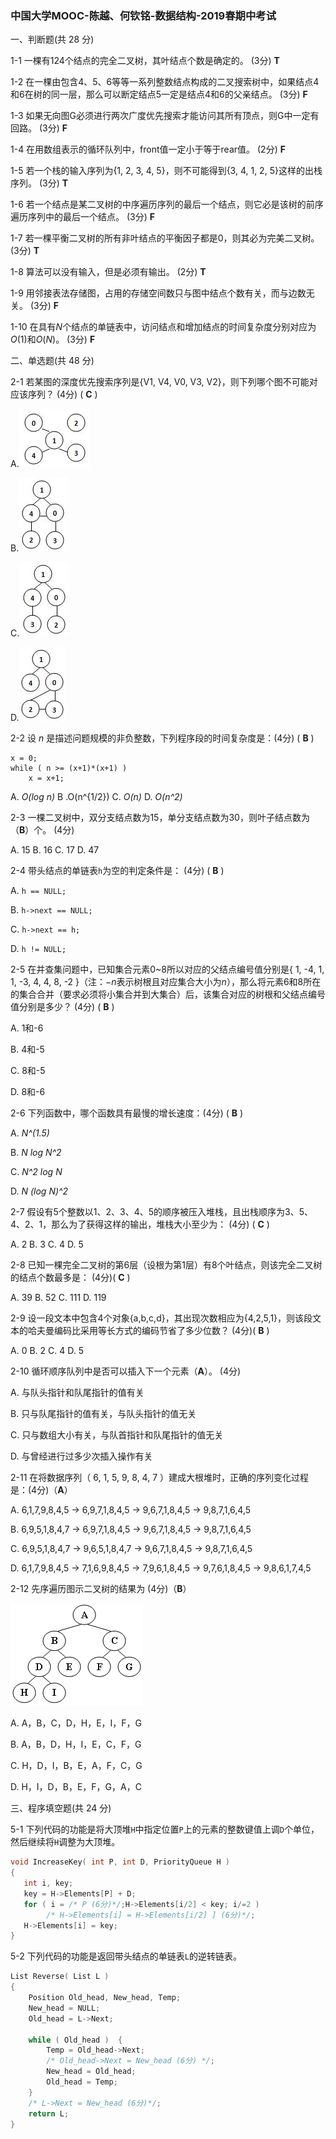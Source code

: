 ### 中国大学MOOC-陈越、何钦铭-数据结构-2019春期中考试

一、判断题(共 28 分)

1-1 一棵有124个结点的完全二叉树，其叶结点个数是确定的。 (3分)	**T**

1-2 在一棵由包含4、5、6等等一系列整数结点构成的二叉搜索树中，如果结点4和6在树的同一层，那么可以断定结点5一定是结点4和6的父亲结点。 (3分) 		**F**

1-3 如果无向图G必须进行两次广度优先搜索才能访问其所有顶点，则G中一定有回路。 (3分)	**F**

1-4 在用数组表示的循环队列中，front值一定小于等于rear值。 (2分)	**F**

1-5 若一个栈的输入序列为{1, 2, 3, 4, 5}，则不可能得到{3, 4, 1, 2, 5}这样的出栈序列。 (3分)	**T**

1-6 若一个结点是某二叉树的中序遍历序列的最后一个结点，则它必是该树的前序遍历序列中的最后一个结点。 (3分)	**F**

1-7 若一棵平衡二叉树的所有非叶结点的平衡因子都是0，则其必为完美二叉树。(3分)	**T**

1-8 算法可以没有输入，但是必须有输出。 (2分)	**T**

1-9 用邻接表法存储图，占用的存储空间数只与图中结点个数有关，而与边数无关。 (3分)		**F**

1-10 在具有*N*个结点的单链表中，访问结点和增加结点的时间复杂度分别对应为*O*(1)和*O*(*N*)。 (3分)		**F**

二、单选题(共 48 分)

2-1 若某图的深度优先搜索序列是{V1, V4, V0, V3, V2}，则下列哪个图不可能对应该序列？ (4分)  ( **C** )

A.![](269.png)

B.![](270.png)

C.![](271.png)

D.![](272.png)

2-2 设 *n* 是描述问题规模的非负整数，下列程序段的时间复杂度是：(4分) ( **B** )

```
x = 0;
while ( n >= (x+1)*(x+1) )
    x = x+1;
```

A. *O(log n)*		 B .O(n^{1/2}) 			C. *O(n)*			D. *O(n^2)*

2-3 一棵二叉树中，双分支结点数为15，单分支结点数为30，则叶子结点数为（**B**）个。 (4分)

A. 15 			B. 16 			C. 17 			D. 47

2-4 带头结点的单链表`h`为空的判定条件是： (4分) ( **B** )

A. `h == NULL;`

B. `h->next == NULL;`

C. `h->next == h;`

D. `h != NULL;`

2-5 在并查集问题中，已知集合元素0~8所以对应的父结点编号值分别是{ 1, -4, 1, 1, -3, 4, 4, 8, -2 }（注：−*n*表示树根且对应集合大小为*n*），那么将元素6和8所在的集合合并（要求必须将小集合并到大集合）后，该集合对应的树根和父结点编号值分别是多少？ (4分) ( **B** )

A. 1和-6

B. 4和-5

C. 8和-5

D. 8和-6

2-6 下列函数中，哪个函数具有最慢的增长速度：(4分) ( **B** )

A. *N^(1.5)*

B. *N log N^2*

C. *N^2 log N*

D. *N (log N)^2*

2-7 假设有5个整数以1、2、3、4、5的顺序被压入堆栈，且出栈顺序为3、5、4、2、1，那么为了获得这样的输出，堆栈大小至少为： (4分) ( **C** )

A. 2			B. 3			C. 4			D. 5

2-8 已知一棵完全二叉树的第6层（设根为第1层）有8个叶结点，则该完全二叉树的结点个数最多是： (4分)( **C** )

A. 39		B. 52		C. 111		D. 119

2-9 设一段文本中包含4个对象{a,b,c,d}，其出现次数相应为{4,2,5,1}，则该段文本的哈夫曼编码比采用等长方式的编码节省了多少位数？ (4分)( **B** )

A. 0			B. 2			C. 4			D. 5

2-10 循环顺序队列中是否可以插入下一个元素（**A**）。 (4分)

A. 与队头指针和队尾指针的值有关

B. 只与队尾指针的值有关，与队头指针的值无关

C. 只与数组大小有关，与队首指针和队尾指针的值无关

D. 与曾经进行过多少次插入操作有关

2-11 在将数据序列（ 6, 1, 5, 9, 8, 4, 7 ）建成大根堆时，正确的序列变化过程是：(4分)（**A**）

A. 6,1,7,9,8,4,5 → 6,9,7,1,8,4,5 → 9,6,7,1,8,4,5 → 9,8,7,1,6,4,5

B. 6,9,5,1,8,4,7 → 6,9,7,1,8,4,5 → 9,6,7,1,8,4,5 → 9,8,7,1,6,4,5

C. 6,9,5,1,8,4,7 → 9,6,5,1,8,4,7 → 9,6,7,1,8,4,5 → 9,8,7,1,6,4,5

D. 6,1,7,9,8,4,5 → 7,1,6,9,8,4,5 → 7,9,6,1,8,4,5 → 9,7,6,1,8,4,5 → 9,8,6,1,7,4,5

2-12 先序遍历图示二叉树的结果为 (4分)（**B**）

![](5.png)

A. A，B，C，D，H，E，I，F，G

B. A，B，D，H，I，E，C，F，G

C. H，D，I，B，E，A，F，C，G

D. H，I，D，B，E，F，G，A，C

三、程序填空题(共 24 分)

5-1 下列代码的功能是将大顶堆`H`中指定位置`P`上的元素的整数键值上调`D`个单位，然后继续将`H`调整为大顶堆。

```c++
void IncreaseKey( int P, int D, PriorityQueue H )
{
   int i, key;
   key = H->Elements[P] + D;
   for ( i = /* P (6分)*/;H->Elements[i/2] < key; i/=2 ) 
   		/* H->Elements[i] = H->Elements[i/2] ] (6分)*/;
   H->Elements[i] = key;
}
```

5-2 下列代码的功能是返回带头结点的单链表`L`的逆转链表。

```c++
List Reverse( List L )
{
    Position Old_head, New_head, Temp;
    New_head = NULL;
    Old_head = L->Next;

    while ( Old_head )  {
        Temp = Old_head->Next;
        /* Old_head->Next = New_head (6分) */;  
        New_head = Old_head;  
        Old_head = Temp; 
    }
    /* L->Next = New_head (6分)*/;
    return L;
}
```